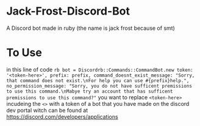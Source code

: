 # Jack-Frost-Discord-Bot
A Discord bot made in ruby (the name is jack frost because of smt)
# To Use
in this line of code ```rb
bot = Discordrb::Commands::CommandBot.new token: '<token-here>', prefix: prefix, command_doesnt_exist_message: "Sorry, that command does not exist.\nFor help you can use #{prefix}help.", no_permission_message: "Sorry, you do not have sufficent premissions to use this command.\nMabye try an account that has sufficent premissions to use this command?"```
you want to replace `<token-here>` incudeing the `<>` with a token of a bot that you have made on the discord dev portal witch can be found at https://discord.com/developers/applications
